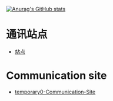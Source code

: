 [![Anurag's GitHub stats](https://github-readme-stats.vercel.app/api?username=1596944197)](https://github.com/anuraghazra/github-readme-stats)

# 通讯站点 
- [站点](//43.136.58.73)

# Communication site
- [temporary0-Communication-Site](//43.136.58.73)
